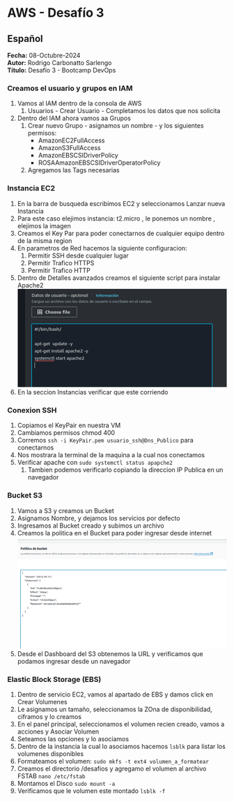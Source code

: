 # AWS - Desafío 3

## Español

**Fecha:** 08-Octubre-2024  
**Autor:** Rodrigo Carbonatto Sarlengo  
**Título:** Desafío 3 - Bootcamp DevOps

### Creamos el usuario y grupos en IAM
1. Vamos al IAM dentro de la consola de AWS
    1. Usuarios - Crear Usuario - Completamos los datos que nos solicita
2. Dentro del IAM ahora vamos aa Grupos
    1. Crear nuevo Grupo - asignamos un nombre - y los siguientes permisos:
        - AmazonEC2FullAccess 
        - AmazonS3FullAccess 
        - AmazonEBSCSIDriverPolicy
        - ROSAAmazonEBSCSIDriverOperatorPolicy
    2. Agregamos las Tags necesarias

### Instancia EC2
1. En la barra de busqueda escribimos EC2 y seleccionamos Lanzar nueva Instancia
2. Para este caso elejimos instancia: t2.micro , le ponemos un nombre , elejimos la imagen
3. Creamos el Key Par para poder conectarnos de cualquier equipo dentro de la misma region
4. En parametros de Red hacemos la siguiente configuracion: 
    1. Permitir SSH desde cualquier lugar
    2. Permitir Trafico HTTPS
    3. Permitir Trafico HTTP
5. Dentro de Detalles avanzados creamos el siguiente script para instalar Apache2
    ![Script Apache 2](./ScreenCapture/1.%20Script%20Apache%202.png)
6. En la seccion Instancias verificar que este corriendo

### Conexion SSH
1. Copiamos el KeyPair en nuestra VM
2. Cambiamos permisos chmod 400 
3. Corremos `ssh -i KeyPair.pem usuario_ssh@Dns_Publico` para conectarnos
4. Nos mostrara la terminal de la maquina a la cual nos conectamos
5. Verificar apache con `sudo systemctl status apapche2`
    1. Tambien podemos verificarlo copiando la direccion IP Publica en un navegador

### Bucket S3
1. Vamos a S3 y creamos un Bucket
2. Asignamos Nombre, y dejamos los servicios por defecto
3. Ingresamos al Bucket creado y subimos un archivo
4. Creamos la politica en el Bucket para poder ingresar desde internet
    ![Politica Bucket](./ScreenCapture/2.%20Politica%20Bucket.png)
5. Desde el Dashboard del S3 obtenemos la URL y verificamos que podamos ingresar desde un navegador

### Elastic Block Storage (EBS)
1. Dentro de servicio EC2, vamos al apartado de EBS y damos click en Crear Volumenes
2. Le asignamos un tamaño, seleccionamos la ZOna de disponibilidad, ciframos y lo creamos
3. En el panel principal, seleccionamos el volumen recien creado, vamos a acciones y Asociar Volumen
4. Seteamos las opciones y lo asociamos
5. Dentro de la instancia la cual lo asociamos hacemos `lsblk` para listar los volumenes disponibles
6. Formateamos el volumen: `sudo mkfs -t ext4 volumen_a_formatear`
7. Creamos el directorio /desafios y agregamo el volumen al archivo FSTAB `nano /etc/fstab`
8. Montamos el Disco `sudo mount -a`
9. Verificamos que le volumen este montado `lsblk -f`






